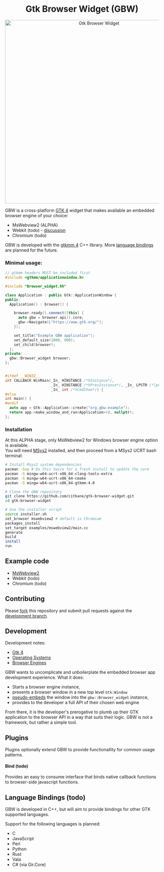 <h1 align="center"> Gtk Browser Widget (GBW) </h1>

<p align="center">
  <img width="600" alt="Gtk Browser Widget" src="https://github.com/user-attachments/assets/6933e9b3-8a31-47a9-9b77-c05b70e1e420" />
</p>


GBW is a cross-platform [GTK 4](https://www.gtk.org/) widget that makes available an embedded browser engine of your choice:
- MsWebview2 (ALPHA)
- Webkit (todo) - [discussion](https://github.com/citkane/gtk-browser-widget/discussions/4)
- Chromium (todo)

GBW is developed with the [gtkmm 4](https://gtkmm.gnome.org/en/) C++  library. More [language bindings](#language-bindings-todo) are planned for the future.

### Minimal usage:
```c++
// gtkmm headers MUST be included first
#include <gtkmm/applicationwindow.h>

#include "Browser_widget.hh"

class Application : public Gtk::ApplicationWindow {
public:
  Application() : browser() {

    browser.ready().connect([this] {
      auto gbw = browser.api().core;
      gbw->Navigate(L"https://www.gtk.org/");
    });

    set_title("Example GBW application");
    set_default_size(1000, 900);
    set_child(browser);
  };
private:
  gbw::Browser_widget browser;
};


#ifdef __WIN32__
int CALLBACK WinMain(_In_ HINSTANCE /*hInstance*/,
                     _In_ HINSTANCE /*hPrevInstance*/, _In_ LPSTR /*lpCmdLine*/,
                     _In_ int /*nCmdShow*/) {
#else
int main() {
#endif
  auto app = Gtk::Application::create("org.gbw.example");
  return app->make_window_and_run<Application>(0, nullptr);
};
```

### Installation
At this ALPHA stage, only MsWebview2 for Windows browser engine option is available.<br>
You will need [MSys2](https://www.msys2.org/) installed, and then proceed from a MSys2 UCRT bash terminal:
```bash
# Install Msys2 system dependencies
pacman -Suy # Do this twice for a fresh install to update the core
pacman -S mingw-w64-ucrt-x86_64-clang-tools-extra
pacman -S mingw-w64-ucrt-x86_64-cmake
pacman -S mingw-w64-ucrt-x86_64-gtkmm-4.0

# Clone the GBW repository
git clone https://github.com/citkane/gtk-browser-widget.git
cd gtk-browser-widget

# Use the installer script 
source installer.sh
set_browser mswebview2 # default is Chromium
packages_install
set_target examples/mswebview2/main.cc
generate
build
install
run

```
## Example code
- [MsWebview2](examples/mswebview2)
- Webkit (todo)
- Chromium (todo)

## Contributing
Please [fork](https://github.com/citkane/gtk-browser-widget/fork) this repository and submit pull requests against the [development branch](https://github.com/citkane/gtk-browser-widget/tree/development).

## Development
Development notes:
- [Gtk 4](include#gtk-4)
- [Operating Systems](include#operating-systems)
- [Browser Engines](include#browser-engines)

GBW wants to uncomplicate and unboilerplate the embedded browser app development experience. What it does:
- Starts a browser engine instance,
- presents a browser window in a new top level `Gtk:Window`
- [pseudo-embeds](include/gtk/#gtkwindow-gtkwidget-and-embedding) the window into the `gbw::Browser_widget` instance,
- provides to the developer a full API of their chosen web engine

From there, it is the developer's prerogative to plumb up their GTK application to the browser API in a way that suits their logic. GBW is not a framework, but rather a simple tool.

## Plugins
Plugins optionally extend GBW to provide functionallity for common usage patterns.

#### Bind (todo)
Provides an easy to consume interface that binds native callback functions to browser-side javascript functions.

## Language Bindings (todo)
GBW is developed in C++, but will aim to provide bindings for other GTK supported languages.

Support for the following languages is planned:


- C
- JavaScript
- Perl
- Python
- Rust
- Vala 
- C# (via Gir.Core)
